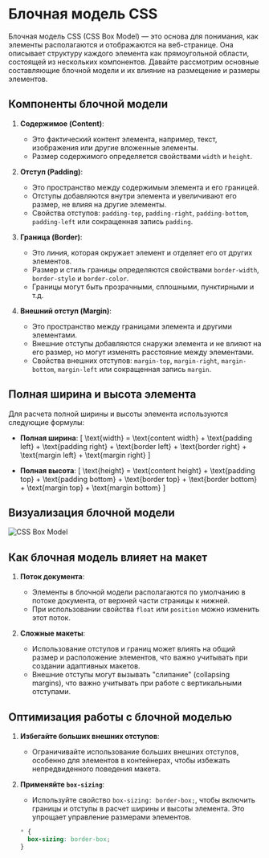 # Блочная модель CSS

Блочная модель CSS (CSS Box Model) — это основа для понимания, как элементы располагаются и отображаются на веб-странице. Она описывает структуру каждого элемента как прямоугольной области, состоящей из нескольких компонентов. Давайте рассмотрим основные составляющие блочной модели и их влияние на размещение и размеры элементов.

## Компоненты блочной модели

1. **Содержимое (Content)**:

   - Это фактический контент элемента, например, текст, изображения или другие вложенные элементы.
   - Размер содержимого определяется свойствами `width` и `height`.

2. **Отступ (Padding)**:

   - Это пространство между содержимым элемента и его границей.
   - Отступы добавляются внутри элемента и увеличивают его размер, не влияя на другие элементы.
   - Свойства отступов: `padding-top`, `padding-right`, `padding-bottom`, `padding-left` или сокращенная запись `padding`.

3. **Граница (Border)**:

   - Это линия, которая окружает элемент и отделяет его от других элементов.
   - Размер и стиль границы определяются свойствами `border-width`, `border-style` и `border-color`.
   - Границы могут быть прозрачными, сплошными, пунктирными и т.д.

4. **Внешний отступ (Margin)**:
   - Это пространство между границами элемента и другими элементами.
   - Внешние отступы добавляются снаружи элемента и не влияют на его размер, но могут изменять расстояние между элементами.
   - Свойства внешних отступов: `margin-top`, `margin-right`, `margin-bottom`, `margin-left` или сокращенная запись `margin`.

## Полная ширина и высота элемента

Для расчета полной ширины и высоты элемента используются следующие формулы:

- **Полная ширина**:
  \[
  \text{width} = \text{content width} + \text{padding left} + \text{padding right} + \text{border left} + \text{border right} + \text{margin left} + \text{margin right}
  \]

- **Полная высота**:
  \[
  \text{height} = \text{content height} + \text{padding top} + \text{padding bottom} + \text{border top} + \text{border bottom} + \text{margin top} + \text{margin bottom}
  \]

## Визуализация блочной модели

![CSS Box Model](https://developer.mozilla.org/en-US/docs/Learn/CSS/Building_blocks/The_box_model/Box_Model.png)

## Как блочная модель влияет на макет

1. **Поток документа**:

   - Элементы в блочной модели располагаются по умолчанию в потоке документа, от верхней части страницы к нижней.
   - При использовании свойства `float` или `position` можно изменить этот поток.

2. **Сложные макеты**:
   - Использование отступов и границ может влиять на общий размер и расположение элементов, что важно учитывать при создании адаптивных макетов.
   - Внешние отступы могут вызывать "слипание" (collapsing margins), что важно учитывать при работе с вертикальными отступами.

## Оптимизация работы с блочной моделью

1. **Избегайте больших внешних отступов**:

   - Ограничивайте использование больших внешних отступов, особенно для элементов в контейнерах, чтобы избежать непредвиденного поведения макета.

2. **Применяйте `box-sizing`**:

   - Используйте свойство `box-sizing: border-box;`, чтобы включить границы и отступы в расчет ширины и высоты элемента. Это упрощает управление размерами элементов.

   ```css
   * {
     box-sizing: border-box;
   }
   ```

